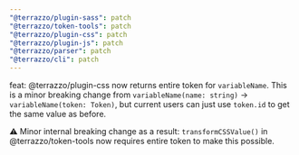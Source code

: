 ```yaml
---
"@terrazzo/plugin-sass": patch
"@terrazzo/token-tools": patch
"@terrazzo/plugin-css": patch
"@terrazzo/plugin-js": patch
"@terrazzo/parser": patch
"@terrazzo/cli": patch
---
```


feat: @terrazzo/plugin-css now returns entire token for `variableName`. This is a minor breaking change from `variableName(name: string)` → `variableName(token: Token)`, but current users can just use `token.id` to get the same value as before.

⚠️ Minor internal breaking change as a result: `transformCSSValue()` in @terrazzo/token-tools now requires entire token️ to make this possible.
